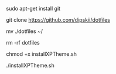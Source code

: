 sudo apt-get install git

git clone https://github.com/dipskii/dotfiles

mv ./dotfiles ~/

rm -rf dotfiles

chmod +x installXPTheme.sh

./installXPTheme.sh

